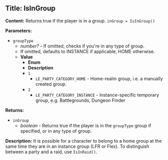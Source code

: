 ## Title: IsInGroup

**Content:**
Returns true if the player is in a group.
`inGroup = IsInGroup()`

**Parameters:**
- `groupType`
  - *number?* - If omitted, checks if you're in any type of group.
  - If omitted, defaults to INSTANCE if applicable, HOME otherwise.
  - **Value**
    - **Enum**
    - **Description**
    - `1`
      - `LE_PARTY_CATEGORY_HOME` - Home-realm group, i.e. a manually created group.
    - `2`
      - `LE_PARTY_CATEGORY_INSTANCE` - Instance-specific temporary group, e.g. Battlegrounds, Dungeon Finder

**Returns:**
- `inGroup`
  - *boolean* - Returns true if the player is in the `groupType` group if specified, or in any type of group.

**Description:**
It is possible for a character to belong to a home group at the same time they are in an instance group (LFR or Flex). To distinguish between a party and a raid, use `IsInRaid()`.